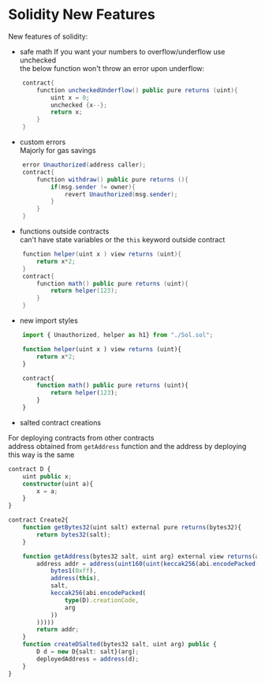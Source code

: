 # Solidity New Features

New features of solidity:

- safe math
  If you want your numbers to overflow/underflow use unchecked  
  the below function won't throw an error upon underflow:

```java
    contract{
        function uncheckedUnderflow() public pure returns (uint){
            uint x = 0;
            unchecked {x--};
            return x;
        }
    }
```

- custom errors  
  Majorly for gas savings

```java
    error Unauthorized(address caller);
    contract{
        function withdraw() public pure returns (){
            if(msg.sender != owner){
                revert Unauthorized(msg.sender);
            }
        }
    }
```

- functions outside contracts  
  can't have state variables or the `this` keyword outside contract

```java
    function helper(uint x ) view returns (uint){
        return x*2;
    }
    contract{
        function math() public pure returns (uint){
            return helper(123);
        }
    }
```

- new import styles

```ts
    import { Unauthorized, helper as h1} from "./Sol.sol";

    function helper(uint x ) view returns (uint){
        return x*2;
    }

    contract{
        function math() public pure returns (uint){
            return helper(123);
        }
    }
```

- salted contract creations

For deploying contracts from other contracts  
address obtained from `getAddress` function and the address by deploying this way is the same

```ts
contract D {
    uint public x;
    constructor(uint a){
        x = a;
    }
}

contract Create2{
    function getBytes32(uint salt) external pure returns(bytes32){
        return bytes32(salt);
    }

    function getAddress(bytes32 salt, uint arg) external view returns(address){
        address addr = address(uint160(uint(keccak256(abi.encodePacked(
            bytes1(0xff),
            address(this),
            salt,
            keccak256(abi.encodePacked(
                type(D).creationCode,
                arg
            ))
        )))))
        return addr;
    }
    function createDSalted(bytes32 salt, uint arg) public {
        D d = new D{salt: salt}(arg);
        deployedAddress = address(d);
    }
}
```
